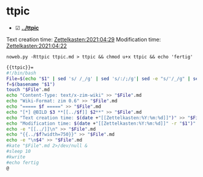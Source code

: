 # ttpic

* ☑ **[../ttpic](./ttpic)**

Text creation time:
[Zettelkasten:2021:04:29]()
Modification time:
[Zettelkasten:2021:04:22]()

  ``noweb.py -Rttpic ttpic.md > ttpic && chmod u+x ttpic && echo 'fertig'``

```bash
{{ttpic}}=
#!/bin/bash
File=$(echo "$1" | sed 's/ /_/g' | sed 's/:/;/g'| sed -e "s/'/_/g" | sed 's/\"//g')
f=$(basename "$1")
touch "$File".md
echo "Content-Type: text/x-zim-wiki" >> "$File".md
echo "Wiki-Format: zim 0.6" >> "$File".md
echo "===== $f =====" >> "$File".md
echo "[*] @BILD $3 **[[../$f]] $2**" >> "$File".md
echo "Text creation time: $(date +"[[Zettelkasten:%Y:%m:%d]]")" >> "$File".md
echo "Modification time: $(date +"[[Zettelkasten:%Y:%m:%d]]" -r "$1")" >> "$File".md
echo -e "[[../]]\n" >> "$File".md
echo "{{../$f?width=750}}" >> "$File".md
echo -e "\n$4" >> "$File".md
#kate "$File".md 2>/dev/null & 
#sleep 10
#kwrite
#echo fertig
@
```



